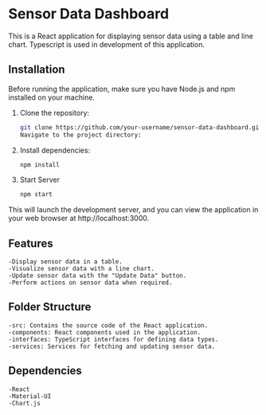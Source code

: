 # Sensor Data Dashboard

This is a React application for displaying sensor data using a table and line chart.
Typescript is used in development of this application.

## Installation

Before running the application, make sure you have Node.js and npm installed on your machine.

1. Clone the repository:

    ```bash
   git clone https://github.com/your-username/sensor-data-dashboard.git
   Navigate to the project directory:

2. Install dependencies:
    ```bash
    npm install

3. Start Server
    ```bash
    npm start

This will launch the development server, and you can view the application in your web browser at http://localhost:3000.

## Features
    -Display sensor data in a table.
    -Visualize sensor data with a line chart.
    -Update sensor data with the "Update Data" button.
    -Perform actions on sensor data when required.
## Folder Structure
    -src: Contains the source code of the React application.
    -components: React components used in the application.
    -interfaces: TypeScript interfaces for defining data types.
    -services: Services for fetching and updating sensor data.

## Dependencies
    -React
    -Material-UI
    -Chart.js
